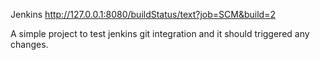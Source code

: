 Jenkins
http://127.0.0.1:8080/buildStatus/text?job=SCM&build=2

A simple project to test jenkins git integration and it should triggered any changes.
